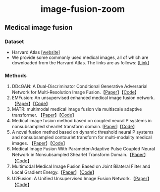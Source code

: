 
<p align="center">
<h1 align="center">image-fusion-zoom</h1>
</p>


## Medical image fusion

### Dataset

- Harvard Atlas [[website](http://www.med.harvard.edu/aanlib/home.html)]
- We provide some commonly used medical images, all of which are downloaded from the Harvard Atlas. The links are as follows: [[Link](https://github.com/MorvanLi/image-fusion-zoom/tree/main/Medical_Image_Fusion_Methods/Havard-Medical-Image-Fusion-Datasets)]

### Methods

1. DDcGAN: A Dual-Discriminator Conditional  Generative Adversarial Network for Multi-Resolution Image Fusion.【[Paper](https://ieeexplore.ieee.org/abstract/document/9031751/)】【[Code](https://github.com/hanna-xu/DDcGAN)】
2. EMFusion: An unsupervised enhanced medical  image fusion network. 【[Paper](https://www.sciencedirect.com/science/article/abs/pii/S1566253521001275)】【[Code](https://github.com/hanna-xu/EMFusion)】
3. MATR: multimodal medical image fusion via multiscale adaptive transformer. 【[Paper](https://ieeexplore.ieee.org/abstract/document/9844446)】【[Code](https://github.com/tthinking/MATR)】
4. Medical image fusion method based on coupled neural P systems in nonsubsampled shearlet transform domain. [[Paper](https://morvanli.github.io/papers/IJNS2021.pdf)]【[Code](https://github.com/MorvanLi/CNP-MIF)】
5. A novel fusion method based on dynamic threshold neural P systems and nonsubsampled contourlet transform for multi-modality medical images. 【[Paper](https://www.sciencedirect.com/science/article/abs/pii/S0165168420303376)】【[Code](https://github.com/MorvanLi/DTNP-MIF)】
6. Medical Image Fusion With Parameter-Adaptive Pulse Coupled Neural Network in Nonsubsampled Shearlet Transform Domain.【[Paper]()】【[Code](https://github.com/yuliu316316/NSST-PAPCNN-Fusion)】
7. Multimodal Medical Image Fusion Based on Joint Bilateral Filter and Local Gradient Energy.【[Paper](https://www.sciencedirect.com/science/article/abs/pii/S0020025521003819)】【[Code](https://github.com/lxs6/INS_medical-image-fusion)】
8. U2Fusion: A Unified Unsupervised Image Fusion Network.【[Paper](https://ieeexplore.ieee.org/document/9151265/citations)】【[Code](https://github.com/hanna-xu/U2Fusion)】



